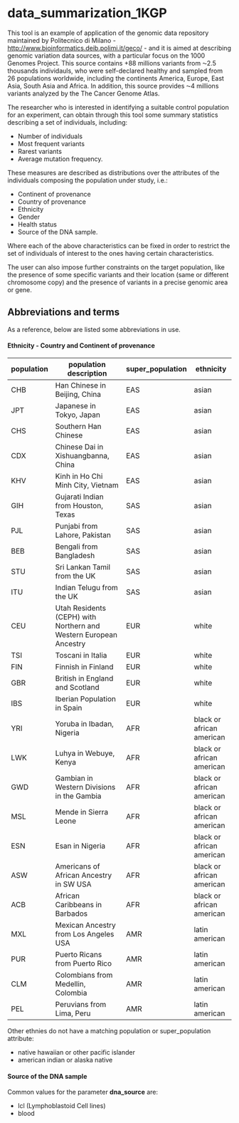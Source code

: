 # data_summarization_1KGP
This tool is an example of application of the genomic data repository maintained by Politecnico di Milano - http://www.bioinformatics.deib.polimi.it/geco/ - and it is aimed at describing genomic variation data sources, with a particular focus on the 1000 Genomes Project. This source contains +88 millions variants from ⁓2.5 thousands individauls, who were self-declared healthy and sampled from 26 populations worldwide, including the continents America, Europe, East Asia, South Asia and Africa. In addition, this source provides ⁓4 millions variants analyzed by the The Cancer Genome Atlas.

The researcher who is interested in identifying a suitable control population for an experiment, can obtain through this tool some summary statistics describing a set of individuals, including:
- Number of individuals
- Most frequent variants
- Rarest variants
- Average mutation frequency.

These measures are described as distributions over the attributes of the individuals composing the population under study, i.e.:
- Continent of provenance
- Country of provenance
- Ethnicity
- Gender
- Health status
- Source of the DNA sample.

Where each of the above characteristics can be fixed in order to restrict the set of individuals of interest to the ones having certain characteristics. 

The user can also impose further constraints on the target population, like the presence of some specific variants and their location (same or different chromosome copy) and the presence of variants in a precise genomic area or gene.

## Abbreviations and terms
As a reference, below are listed some abbreviations in use.

#### Ethnicity - Country and Continent of provenance

| __population__  |  population description  |  __super_population__  | __ethnicity__
|--- |--- |--- |--- |
| CHB  |  Han Chinese in Beijing, China  |  EAS  |  asian  |
| JPT  |  Japanese in Tokyo, Japan  |  EAS  |  asian  | 
| CHS  |  Southern Han Chinese  |  EAS  |  asian  | 
| CDX  |  Chinese Dai in Xishuangbanna, China  |  EAS  |  asian  | 
| KHV  |  Kinh in Ho Chi Minh City, Vietnam  |  EAS  |  asian  | 
| GIH  |  Gujarati Indian from Houston, Texas  |  SAS  |  asian  | 
| PJL  |  Punjabi from Lahore, Pakistan  |  SAS  |  asian  | 
| BEB  |  Bengali from Bangladesh  |  SAS  |  asian  | 
| STU  |  Sri Lankan Tamil from the UK  |  SAS  |  asian  | 
| ITU  |  Indian Telugu from the UK  |  SAS  |  asian  | 
| CEU  |  Utah Residents (CEPH) with Northern and Western European Ancestry  |  EUR  |  white  |
| TSI  |  Toscani in Italia  |  EUR  |  white  |
| FIN  |  Finnish in Finland  |  EUR  |  white  |
| GBR  |  British in England and Scotland  |  EUR  |  white  |
| IBS  |  Iberian Population in Spain  |  EUR  |  white  |
| YRI  |  Yoruba in Ibadan, Nigeria  |  AFR  |  black or african american  |
| LWK  |  Luhya in Webuye, Kenya  |  AFR  |  black or african american  |
| GWD  |  Gambian in Western Divisions in the Gambia  |  AFR  |  black or african american  |
| MSL  |  Mende in Sierra Leone  |  AFR  |  black or african american  |
| ESN  |  Esan in Nigeria  |  AFR  |  black or african american  |
| ASW  |  Americans of African Ancestry in SW USA  |  AFR  |  black or african american  |
| ACB  |  African Caribbeans in Barbados  |  AFR  |  black or african american  |
| MXL  |  Mexican Ancestry from Los Angeles USA  |  AMR  |  latin american  |
| PUR  |  Puerto Ricans from Puerto Rico  |  AMR  |  latin american  |
| CLM  |  Colombians from Medellin, Colombia  |  AMR  |  latin american  |
| PEL  |  Peruvians from Lima, Peru  |  AMR  |  latin american  |

Other ethnies do not have a matching population or super_population attribute:
 - native hawaiian or other pacific islander
 - american indian or alaska native

#### Source of the DNA sample
Common values for the parameter __dna_source__ are:
- lcl (Lymphoblastoid Cell lines)
- blood
